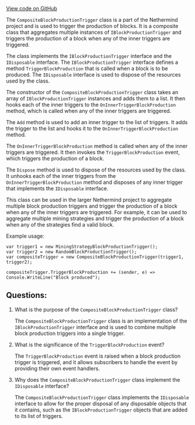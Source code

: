 [View code on GitHub](https://github.com/nethermindeth/nethermind/Nethermind.Consensus/Producers/CompositeBlockProductionTrigger.cs)

The `CompositeBlockProductionTrigger` class is a part of the Nethermind project and is used to trigger the production of blocks. It is a composite class that aggregates multiple instances of `IBlockProductionTrigger` and triggers the production of a block when any of the inner triggers are triggered. 

The class implements the `IBlockProductionTrigger` interface and the `IDisposable` interface. The `IBlockProductionTrigger` interface defines a method `TriggerBlockProduction` that is called when a block is to be produced. The `IDisposable` interface is used to dispose of the resources used by the class.

The constructor of the `CompositeBlockProductionTrigger` class takes an array of `IBlockProductionTrigger` instances and adds them to a list. It then hooks each of the inner triggers to the `OnInnerTriggerBlockProduction` method, which is called when any of the inner triggers are triggered. 

The `Add` method is used to add an inner trigger to the list of triggers. It adds the trigger to the list and hooks it to the `OnInnerTriggerBlockProduction` method.

The `OnInnerTriggerBlockProduction` method is called when any of the inner triggers are triggered. It then invokes the `TriggerBlockProduction` event, which triggers the production of a block.

The `Dispose` method is used to dispose of the resources used by the class. It unhooks each of the inner triggers from the `OnInnerTriggerBlockProduction` method and disposes of any inner trigger that implements the `IDisposable` interface.

This class can be used in the larger Nethermind project to aggregate multiple block production triggers and trigger the production of a block when any of the inner triggers are triggered. For example, it can be used to aggregate multiple mining strategies and trigger the production of a block when any of the strategies find a valid block. 

Example usage:

```
var trigger1 = new MiningStrategyBlockProductionTrigger();
var trigger2 = new RandomBlockProductionTrigger();
var compositeTrigger = new CompositeBlockProductionTrigger(trigger1, trigger2);

compositeTrigger.TriggerBlockProduction += (sender, e) => Console.WriteLine("Block produced");
```
## Questions: 
 1. What is the purpose of the `CompositeBlockProductionTrigger` class?
    
    The `CompositeBlockProductionTrigger` class is an implementation of the `IBlockProductionTrigger` interface and is used to combine multiple block production triggers into a single trigger.

2. What is the significance of the `TriggerBlockProduction` event?
    
    The `TriggerBlockProduction` event is raised when a block production trigger is triggered, and it allows subscribers to handle the event by providing their own event handlers.

3. Why does the `CompositeBlockProductionTrigger` class implement the `IDisposable` interface?
    
    The `CompositeBlockProductionTrigger` class implements the `IDisposable` interface to allow for the proper disposal of any disposable objects that it contains, such as the `IBlockProductionTrigger` objects that are added to its list of triggers.